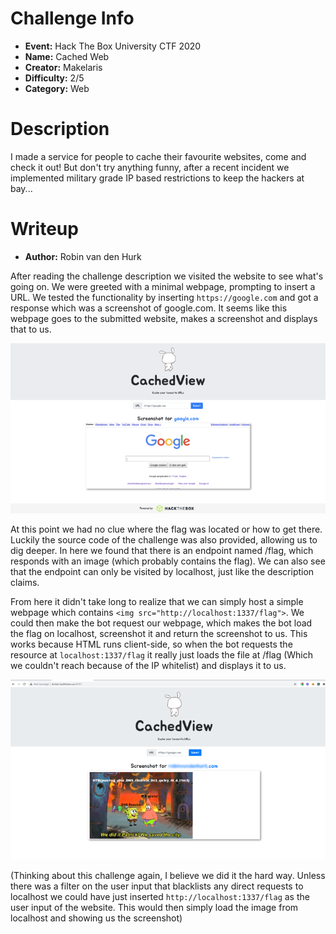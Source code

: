 # Challenge Info
* **Event:**		Hack The Box University CTF 2020
* **Name:**			Cached Web
* **Creator:**		Makelaris
* **Difficulty:**	2/5
* **Category:**		Web

# Description
I made a service for people to cache their favourite websites, come and check it out! But don't try anything funny, after a recent incident we implemented military grade IP based restrictions to keep the hackers at bay...

# Writeup
* **Author:**		Robin van den Hurk

After reading the challenge description we visited the website to see what's going on. We were greeted with a minimal webpage, prompting to insert a URL. We tested the functionality by inserting `https://google.com` and got a response which was a screenshot of google.com. It seems like this webpage goes to the submitted website, makes a screenshot and displays that to us.

![](https://raw.githubusercontent.com/RobinvandenHurk/ctf-writeups/master/HTB%20CTF%202020/Cached%20Web/images/request_google.png "Screenshot of the initial request with Google url")

At this point we had no clue where the flag was located or how to get there. Luckily the source code of the challenge was also provided, allowing us to dig deeper. In here we found that there is an endpoint named /flag, which responds with an image (which probably contains the flag). We can also see that the endpoint can only be visited by localhost, just like the description claims.

From here it didn't take long to realize that we can simply host a simple webpage which contains `<img src="http://localhost:1337/flag">`. We could then make the bot request our webpage, which makes the bot load the flag on localhost, screenshot it and return the screenshot to us. This works because HTML runs client-side, so when the bot requests the resource at `localhost:1337/flag` it really just loads the file at /flag (Which we couldn't reach because of the IP whitelist) and displays it to us.

![](https://raw.githubusercontent.com/RobinvandenHurk/ctf-writeups/master/HTB%20CTF%202020/Cached%20Web/images/screenshot_flag.png "Flag")

(Thinking about this challenge again, I believe we did it the hard way. Unless there was a filter on the user input that blacklists any direct requests to localhost we could have just inserted `http://localhost:1337/flag` as the user input of the website. This would then simply load the image from localhost and showing us the screenshot)
